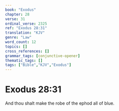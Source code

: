 ```yaml
---
book: "Exodus"
chapter: 28
verse: 31
ordinal_verse: 2325
ref: "Exodus 28:31"
translation: "KJV"
genre: "Law"
word_count: 12
topics: []
cross_references: []
grammar_tags: [conjunctive-opener]
thematic_tags: []
tags: ["Bible","KJV","Exodus"]
---
```


# Exodus 28:31

And thou shalt make the robe of the ephod all of blue.
